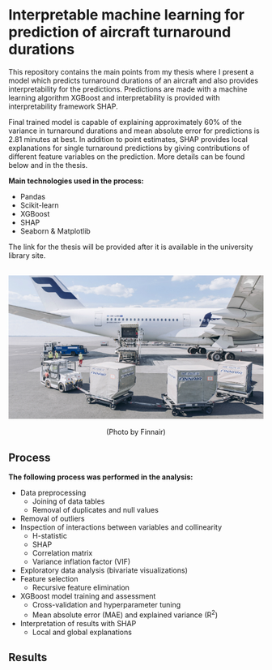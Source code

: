 # Interpretable machine learning for prediction of aircraft turnaround durations

This repository contains the main points from my thesis where I present a model which predicts turnaround durations of an aircraft and also provides interpretability for the predictions. Predictions are made with a machine learning algorithm XGBoost and interpretability is provided with interpretability framework SHAP.

Final trained model is capable of explaining approximately 60% of the variance in turnaround durations and mean absolute error for predictions is 2.81 minutes at best. In addition to point estimates, SHAP provides local explanations for single turnaround predictions by giving contributions of different feature variables on the prediction. More details can be found below and in the thesis.  

**Main technologies used in the process:**
- Pandas
- Scikit-learn
- XGBoost
- SHAP
- Seaborn & Matplotlib

The link for the thesis will be provided after it is available in the university library site.
<br/><br/>
<p align="center">
  <img src="/images/turnaround.jpg" alt="Finnair aircraft turnaround" width="600"/>
</p>
<p align="center">(Photo by Finnair)</p>

## Process

**The following process was performed in the analysis:**
- Data preprocessing
    - Joining of data tables
    - Removal of duplicates and null values
- Removal of outliers
- Inspection of interactions between variables and collinearity
    - H-statistic
    - SHAP
    - Correlation matrix
    - Variance inflation factor (VIF)
- Exploratory data analysis (bivariate visualizations)
- Feature selection
    - Recursive feature elimination
- XGBoost model training and assessment
    - Cross-validation and hyperparameter tuning
    - Mean absolute error (MAE) and explained variance (R<sup>2</sup>)
- Interpretation of results with SHAP
    - Local and global explanations


## Results

